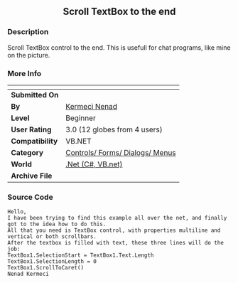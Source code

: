 ﻿<div align="center">

## Scroll TextBox to the end


</div>

### Description

Scroll TextBox control to the end. This is usefull for chat programs, like mine on the picture.
 
### More Info
 


<span>             |<span>
---                |---
**Submitted On**   |
**By**             |[Kermeci Nenad](https://github.com/Planet-Source-Code/PSCIndex/blob/master/ByAuthor/kermeci-nenad.md)
**Level**          |Beginner
**User Rating**    |3.0 (12 globes from 4 users)
**Compatibility**  |VB\.NET
**Category**       |[Controls/ Forms/ Dialogs/ Menus](https://github.com/Planet-Source-Code/PSCIndex/blob/master/ByCategory/controls-forms-dialogs-menus__10-3.md)
**World**          |[\.Net \(C\#, VB\.net\)](https://github.com/Planet-Source-Code/PSCIndex/blob/master/ByWorld/net-c-vb-net.md)
**Archive File**   |[](https://github.com/Planet-Source-Code/kermeci-nenad-scroll-textbox-to-the-end__10-1428/archive/master.zip)





### Source Code

```
Hello,
I have been trying to find this example all over the net, and finally got to the idea how to do this.
All that you need is TextBox control, with properties multiline and vertical or both scrollbars.
After the textbox is filled with text, these three lines will do the job:
TextBox1.SelectionStart = TextBox1.Text.Length
TextBox1.SelectionLength = 0
TextBox1.ScrollToCaret()
Nenad Kermeci
```


